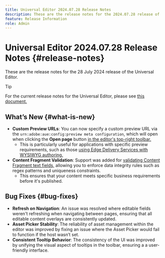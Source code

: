 ```yaml
---
title: Universal Editor 2024.07.28 Release Notes
description: These are the release notes for the 2024.07.28 release of the Universal Editor.
feature: Release Information
role: Admin
---
```


# Universal Editor 2024.07.28 Release Notes {#release-notes}

These are the release notes for the 28 July 2024 release of the Universal Editor.

>[!TIP]
>
>For the current release notes for the Universal Editor, please see [this document.](/help/release-notes/universal-editor/current.md)

## What’s New {#what-is-new}

* **Custom Preview URLs**: You can now specify a custom preview URL via the `urn:adobe:aue:config:preview meta configuration`, which will open when clicking the **Open page** button [in the editor's top-right toolbar.](/help/sites-cloud/authoring/universal-editor/navigation.md#universal-editor-toolbar)
  * This is particularly useful for applications with specific preview requirements, such as those [using Edge Delivery Services with WYSIWYG authoring.](/help/edge/wysiwyg-authoring/authoring.md)
* **Content Fragment Validation**: Support was added for [validating Content Fragment text fields,](/help/assets/content-fragments/content-fragments-models.md#validation) allowing you to enforce data integrity rules such as regex patterns and uniqueness constraints.
  * This ensures that your content meets specific business requirements before it's published.

## Bug Fixes {#bug-fixes}

* **Refresh on Navigation**: An issue was resolved where editable fields weren't refreshing when navigating between pages, ensuring that all editable content overlays are consistently updated.
* **Asset Picker Stability**: The reliability of asset management within the editor was improved by fixing an issue where the Asset Picker would fail to function if the host wasn’t set.
* **Consistent Tooltip Behavior**: The consistency of the UI was improved by unifying the visual aspect of tooltips in the toolbar, ensuring a a user-friendly interface.
